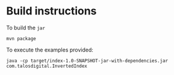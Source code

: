 Build instructions
==================

To build the `jar`

`mvn package` 

To execute the examples provided:

`java -cp target/index-1.0-SNAPSHOT-jar-with-dependencies.jar com.talosdigital.InvertedIndex`


